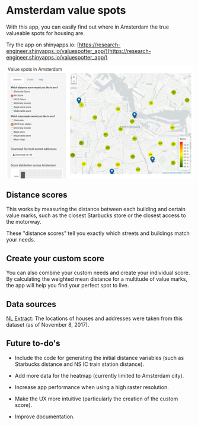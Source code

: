 # Amsterdam value spots

With this app, you can easily find out where in Amsterdam the true valueable spots for housing are. 

Try the app on shinyapps.io:
[https://research-engineer.shinyapps.io/valuespotter_app/](https://research-engineer.shinyapps.io/valuespotter_app/)

![](screenshot.png)

## Distance scores

This works by measuring the distance between each building and certain value marks, such as the closest Starbucks store or the closest access to the motorway.

These "distance scores" tell you exactly which streets and buildings match your needs.

## Create your custom score

You can also combine your custom needs and create your individual score. By calculating the weighted mean distance for a multitude of value marks, the app will help you find your perfect spot to live.

## Data sources

[NL Extract](https://data.nlextract.nl/bag/csv/): The locations of houses and addresses were taken from this dataset (as of November 8, 2017).

## Future to-do's

* Include the code for generating the initial distance variables (such as Starbucks distance and NS IC train station distance).

* Add more data for the heatmap (currently limited to Amsterdam city).

* Increase app performance when using a high raster resolution.

* Make the UX more intuitive (particularly the creation of the custom score).

* Improve documentation.
